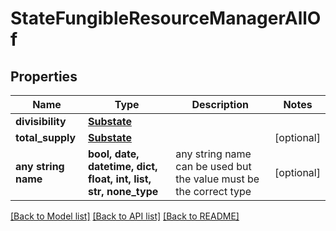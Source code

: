 # StateFungibleResourceManagerAllOf


## Properties
Name | Type | Description | Notes
------------ | ------------- | ------------- | -------------
**divisibility** | [**Substate**](Substate.md) |  | 
**total_supply** | [**Substate**](Substate.md) |  | [optional] 
**any string name** | **bool, date, datetime, dict, float, int, list, str, none_type** | any string name can be used but the value must be the correct type | [optional]

[[Back to Model list]](../README.md#documentation-for-models) [[Back to API list]](../README.md#documentation-for-api-endpoints) [[Back to README]](../README.md)


